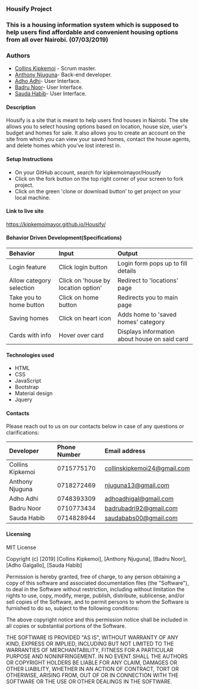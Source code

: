 ### Housify Project
### This is a housing information system which is supposed to help users find affordable and convenient housing options from all over Nairobi. (07/03/2019)
### Authors
 - [Collins Kipkemoi](https://github.com/kipkemoimayor) - Scrum master.
 - [Anthony Njuguna](https://github.com/antavio)- Back-end developer.
 - [Adho Adhi](https://github.com/adhoadhi)- User Interface.
 - [Badru Noor](https://github.com/badruu)- User Interface.
 - [Sauda Habib](https://github.com/saudahabib)- User Interface.
#### Description
Housify is a site that is meant to help users find houses in Nairobi. The site allows you to select housing options based on location, house size, user's budget and homes for sale. It also allows you to create an account on the site from which you can view your saved homes, contact the house agents, and delete homes which you've lost interest in.
#### Setup Instructions
* On your GitHub account, search for kipkemoimayor/Housify
* Click on the fork button on the top right corner of your screen to fork project.
* Click on the green 'clone or download button' to get project on your local machine.

#### Link to live site
https://kipkemoimayor.github.io/Housify/

#### Behavior Driven Development(Specifications)
|  Behavior    | Input    | Output|
| :------------- | :------------- | :-------------|
| Login feature       | Click login button|       Login form pops up to fill details   |
| Allow category selection| Click on 'house by location option'| Redirect to 'locations' page|
| Take you to home button| Click on home button| Redirects you to main page|
| Saving homes| Click on heart icon| Adds home to 'saved homes' category|
| Cards with info| Hover over card | Displays information about house on said card|

#### Technologies used
* HTML
* CSS
* JavaScript
* Bootstrap
* Material design
* Jquery

#### Contacts
Please reach out to us on our contacts below in case of any questions or clarifications:

| Developer  | Phone Number   | Email address |
|:------------- |:------------- |:-----------|
| Collins Kipkemoi    | 0715775170   | collinskipkemoi24@gmail.com |
| Anthony Njuguna | 0718272469| njuguna13@gmail.com |
| Adho Adhi | 0748393309| adhoadhigal@gmail.com |
| Badru Noor | 0710773434| badrubadri92@gmail.com |
| Sauda Habib | 0714828944| saudababs00@gmail.com |

#### Licensing
MIT License

Copyright (c) [2019] [Collins Kipkemoi], [Anthony Njuguna], [Badru Noor], [Adho Galgallo], [Sauda Habib]

Permission is hereby granted, free of charge, to any person obtaining a copy
of this software and associated documentation files (the "Software"), to deal
in the Software without restriction, including without limitation the rights
to use, copy, modify, merge, publish, distribute, sublicense, and/or sell
copies of the Software, and to permit persons to whom the Software is
furnished to do so, subject to the following conditions:

The above copyright notice and this permission notice shall be included in all
copies or substantial portions of the Software.

THE SOFTWARE IS PROVIDED "AS IS", WITHOUT WARRANTY OF ANY KIND, EXPRESS OR
IMPLIED, INCLUDING BUT NOT LIMITED TO THE WARRANTIES OF MERCHANTABILITY,
FITNESS FOR A PARTICULAR PURPOSE AND NONINFRINGEMENT. IN NO EVENT SHALL THE
AUTHORS OR COPYRIGHT HOLDERS BE LIABLE FOR ANY CLAIM, DAMAGES OR OTHER
LIABILITY, WHETHER IN AN ACTION OF CONTRACT, TORT OR OTHERWISE, ARISING FROM,
OUT OF OR IN CONNECTION WITH THE SOFTWARE OR THE USE OR OTHER DEALINGS IN THE
SOFTWARE.
